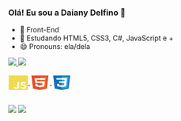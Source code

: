 ### Olá! Eu sou a Daiany Delfino 👋


- 🔭 Front-End
- 🌱 Estudando HTML5, CSS3, C#, JavaScript e +
- 😄 Pronouns: ela/dela

<div>
  <a href="https://github.com/devdayy">
  <img height="180em" src="https://github-readme-stats.vercel.app/api?username=devdayy&show_icons=true&theme=dracula&include_all_commits=true&count_private=true"/>
  <img height="180em" src="https://github-readme-stats.vercel.app/api/top-langs/?username=devdayy&layout=compact&langs_count=7&theme=dracula"/>
</div>
<div style="display: inline_block"><br>
  <img align="center" alt="Day-Js" height="30" width="40" src="https://raw.githubusercontent.com/devicons/devicon/master/icons/javascript/javascript-plain.svg">
  <img align="center" alt="Day-HTML" height="30" width="40" src="https://raw.githubusercontent.com/devicons/devicon/master/icons/html5/html5-original.svg">
  <img align="center" alt="Day-CSS" height="30" width="40" src="https://raw.githubusercontent.com/devicons/devicon/master/icons/css3/css3-original.svg">
</div>
  
  ##
 
<div> 


  <a href = "mailto:delfinodaiany@gmail.com"><img src="https://img.shields.io/badge/-Gmail-%23333?style=for-the-badge&logo=gmail&logoColor=white" target="_blank"></a>
  <a href="https://www.linkedin.com/in/daiany-delfino-447431135/a" target="_blank"><img src="https://img.shields.io/badge/-LinkedIn-%230077B5?style=for-the-badge&logo=linkedin&logoColor=white" target="_blank"></a> 
 
 
</div>




